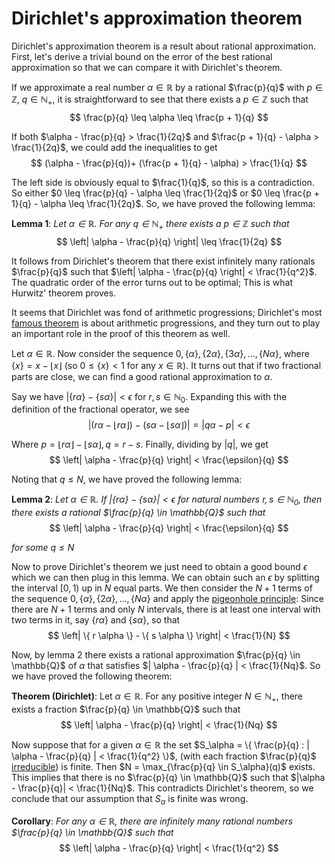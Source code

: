 # Dirichlet's approximation theorem

Dirichlet's approximation theorem is a result about rational approximation. First, let's derive a trivial bound on the error of the best rational approximation so that we can compare it with Dirichlet's theorem.

If we approximate a real number $\alpha \in \mathbb{R}$ by a rational $\frac{p}{q}$ with $p \in \mathbb{Z}$, $q \in \mathbb{N}_+$, it is straightforward to see that there exists a $p \in \mathbb{Z}$ such that
$$ \frac{p}{q} \leq \alpha \leq \frac{p + 1}{q} $$

If both $\alpha - \frac{p}{q} > \frac{1}{2q}$ and $\frac{p + 1}{q} - \alpha > \frac{1}{2q}$, we could add the inequalities to get
$$ (\alpha - \frac{p}{q})+ (\frac{p + 1}{q} - \alpha) > \frac{1}{q} $$

The left side is obviously equal to $\frac{1}{q}$, so this is a contradiction. So either $0 \leq \frac{p}{q} - \alpha \leq \frac{1}{2q}$ or $0 \leq \frac{p + 1}{q} - \alpha \leq \frac{1}{2q}$. So, we have proved the following lemma:

**Lemma 1**: *Let $\alpha \in \mathbb{R}$. For any $q \in \mathbb{N}_+$ there exists a $p \in \mathbb{Z}$ such that*
$$ \left| \alpha - \frac{p}{q} \right| \leq \frac{1}{2q} $$

It follows from Dirichlet's theorem that there exist infinitely many rationals $\frac{p}{q}$ such that $\left| \alpha - \frac{p}{q} \right| < \frac{1}{q^2}$. The quadratic order of the error turns out to be optimal; This is what Hurwitz' theorem proves.

It seems that Dirichlet was fond of arithmetic progressions; Dirichlet's most [famous theorem](https://en.wikipedia.org/wiki/Dirichlet%27s_theorem_on_arithmetic_progressions) is about arithmetic progressions, and they turn out to play an important role in the proof of this theorem as well.

Let $\alpha \in \mathbb{R}$. Now consider the sequence $0, \{ \alpha \}, \{ 2 \alpha \}, \{ 3 \alpha \}, ..., \{ N \alpha \}$, where $\{ x \} = x - \lfloor x \rfloor$ (so $0 \leq \{ x \} < 1$ for any $x \in \mathbb{R}$). It turns out that if two fractional parts are close, we can find a good rational approximation to $\alpha$.

Say we have $|\{ r \alpha \} - \{ s \alpha \}| < \epsilon$ for $r, s \in \mathbb{N}_0$. Expanding this with the definition of the fractional operator, we see
$$ |(r \alpha - \lfloor r \alpha \rfloor) - (s \alpha - \lfloor s \alpha \rfloor)| = |q \alpha - p| < \epsilon $$

Where $p = \lfloor r \alpha \rfloor - \lfloor s \alpha \rfloor, q = r - s$. Finally, dividing by $|q|$, we get
$$ \left| \alpha - \frac{p}{q} \right| < \frac{\epsilon}{q} $$

Noting that $q \leq N$, we have proved the following lemma:

**Lemma 2**: *Let $\alpha \in \mathbb{R}$. If $| \{ r \alpha \} - \{ s \alpha \} | < \epsilon$ for natural numbers $r, s \in \mathbb{N}_0$, then there exists a rational $\frac{p}{q} \in \mathbb{Q}$ such that*
$$ \left| \alpha - \frac{p}{q} \right| < \frac{\epsilon}{q} $$

*for some $q \leq N$*

Now to prove Dirichlet's theorem we just need to obtain a good bound $\epsilon$ which we can then plug in this lemma. We can obtain such an $\epsilon$ by splitting the interval $[0, 1)$ up in $N$ equal parts. We then consider the $N + 1$ terms of the sequence $0, \{ \alpha \}, \{ 2 \alpha \}, ..., \{ N \alpha \}$ and apply the [pigeonhole principle](https://en.wikipedia.org/wiki/Pigeonhole_principle): Since there are $N + 1$ terms and only $N$ intervals, there is at least one interval with two terms in it, say $\{ r \alpha \}$ and $\{ s \alpha \}$, so that
$$ \left| \{ r \alpha \} - \{ s \alpha \} \right| < \frac{1}{N} $$

Now, by lemma 2 there exists a rational approximation $\frac{p}{q} \in \mathbb{Q}$ of $\alpha$ that satisfies $| \alpha - \frac{p}{q} | < \frac{1}{Nq}$. So we have proved the following theorem:

**Theorem (Dirichlet)**: Let $\alpha \in \mathbb{R}$. For any positive integer $N \in \mathbb{N}_+$, there exists a fraction $\frac{p}{q} \in \mathbb{Q}$ such that
$$ \left| \alpha - \frac{p}{q} \right| < \frac{1}{Nq} $$

Now suppose that for a given $\alpha \in \mathbb{R}$ the set $S_\alpha = \{ \frac{p}{q} : | \alpha - \frac{p}{q} | < \frac{1}{q^2} \}$, (with each fraction $\frac{p}{q}$ [irreducible](https://en.wikipedia.org/wiki/Irreducible_fraction)) is finite. Then $N = \max_{\frac{p}{q} \in S_\alpha}(q)$ exists. This implies that there is no $\frac{p}{q} \in \mathbb{Q}$ such that $|\alpha - \frac{p}{q}| < \frac{1}{Nq}$. This contradicts Dirichlet's theorem, so we conclude that our assumption that $S_\alpha$ is finite was wrong.

**Corollary**: *For any $\alpha \in \mathbb{R}$, there are infinitely many rational numbers $\frac{p}{q} \in \mathbb{Q}$ such that*
$$ \left| \alpha - \frac{p}{q} \right| < \frac{1}{q^2} $$

